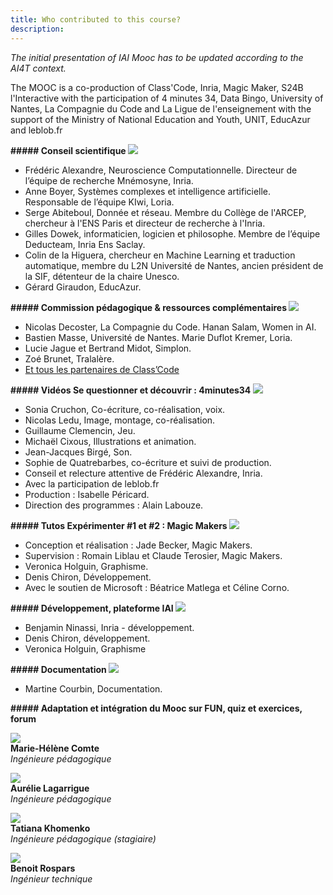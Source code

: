 ```yaml
---
title: Who contributed to this course?
description: 
---
```


_The initial presentation of IAI Mooc has to be updated according to the AI4T context._

The MOOC is a co-production of Class'Code, Inria, Magic Maker, S24B l'Interactive with the participation of 4 minutes 34, Data Bingo, University of Nantes, La Compagnie du Code and La Ligue de l'enseignement with the support of the Ministry of National Education and Youth, UNIT, EducAzur and leblob.fr


**##### Conseil scientifique ![](/static/arrow-down-circle.svg)**

*   Frédéric Alexandre, Neuroscience Computationnelle. Directeur de l’équipe de recherche Mnémosyne, Inria.
*   Anne Boyer, Systèmes complexes et intelligence artificielle. Responsable de l’équipe KIwi, Loria.
*   Serge Abiteboul, Donnée et réseau. Membre du Collège de l'ARCEP, chercheur à l'ENS Paris et directeur de recherche à l'Inria.
*   Gilles Dowek, informaticien, logicien et philosophe. Membre de l’équipe Deducteam, Inria Ens Saclay.
*   Colin de la Higuera, chercheur en Machine Learning et traduction automatique, membre du L2N Université de Nantes, ancien président de la SIF, détenteur de la chaire Unesco.
*   Gérard Giraudon, EducAzur.

**##### Commission pédagogique & ressources complémentaires ![](/static/arrow-down-circle.svg)**

*   Nicolas Decoster, La Compagnie du Code. Hanan Salam, Women in AI.
*   Bastien Masse, Université de Nantes. Marie Duflot Kremer, Loria.
*   Lucie Jague et Bertrand Midot, Simplon.
*   Zoé Brunet, Tralalère.
*   [Et tous les partenaires de Class’Code](https://pixees.fr/classcode-v2/?structureSearch=true#mapWidget)

**##### Vidéos Se questionner et découvrir : 4minutes34 ![](/static/arrow-down-circle.svg)**

*   Sonia Cruchon, Co-écriture, co-réalisation, voix.
*   Nicolas Ledu, Image, montage, co-réalisation.
*   Guillaume Clemencin, Jeu.
*   Michaël Cixous, Illustrations et animation.
*   Jean-Jacques Birgé, Son.
*   Sophie de Quatrebarbes, co-écriture et suivi de production.
*   Conseil et relecture attentive de Frédéric Alexandre, Inria.
*   Avec la participation de leblob.fr
*   Production : Isabelle Péricard.
*   Direction des programmes : Alain Labouze.

**##### Tutos Expérimenter #1 et #2 : Magic Makers ![](/static/arrow-down-circle.svg)**

*   Conception et réalisation : Jade Becker, Magic Makers.
*   Supervision : Romain Liblau et Claude Terosier, Magic Makers.
*   Veronica Holguin, Graphisme.
*   Denis Chiron, Développement.
*   Avec le soutien de Microsoft : Béatrice Matlega et Céline Corno.

**##### Développement, plateforme IAI ![](/static/arrow-down-circle.svg)**

*   Benjamin Ninassi, Inria - développement.
*   Denis Chiron, développement.
*   Veronica Holguin, Graphisme

**##### Documentation ![](/static/arrow-down-circle.svg)**

*   Martine Courbin, Documentation.

**##### Adaptation et intégration du Mooc sur FUN, quiz et exercices, forum**

![](/static/MHComte.jpg)  
**Marie-Hélène Comte**  
_Ingénieure pédagogique_  

![](/static/ALagarrigue2.png)  
**Aurélie Lagarrigue**  
_Ingénieure pédagogique_  

![](/static/photo-Khomenko.png)  
**Tatiana Khomenko**  
_Ingénieure pédagogique (stagiaire)_  

![](/static/Benoit-rond.jpg)  
**Benoit Rospars**  
_Ingénieur technique_  
